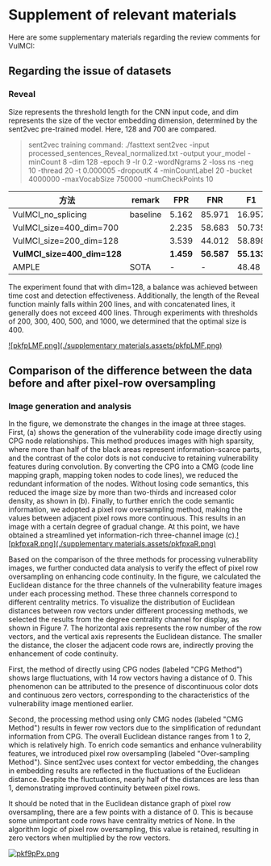 # Supplement of relevant materials

Here are some supplementary materials regarding the review comments for VulMCI:

## Regarding the issue of datasets

### Reveal

Size represents the threshold length for the CNN input code, and dim represents the size of the vector embedding dimension, determined by the sent2vec pre-trained model. Here, 128 and 700 are compared.

> sent2vec training command:
> ./fasttext sent2vec -input processed_sentences_Reveal_normalized.txt -output your_model -minCount 8 -dim 128 -epoch 9 -lr 0.2 -wordNgrams 2 -loss ns -neg 10 -thread 20 -t 0.000005 -dropoutK 4 -minCountLabel 20 -bucket 4000000 -maxVocabSize 750000 -numCheckPoints 10

| 方法                        | remark   | FPR       | FNR        | F1         | Pr         | Re         | ACC        |
| --------------------------- | -------- | --------- | ---------- | ---------- | ---------- | ---------- | ---------- |
| VulMCI_no_splicing          | baseline | 5.162     | 85.971     | 16.957     | 21.429     | 14.029     | 87.467     |
| VulMCI_size=400_dim=700     |          | 2.235     | 58.683     | 50.735     | 65.714     | 41.317     | 92.461     |
| VulMCI_size=200_dim=128     |          | 3.539     | 44.012     | 58.898     | 62.126     | 55.988     | 92.658     |
| **VulMCI_size=400_dim=128** |          | **1.459** | **56.587** | **55.133** | **75.521** | **43.413** | **93.361** |
| AMPLE                       | SOTA     | -         | -          | 48.48      | 51.06      | 46.15      | 92.71      |

The experiment found that with dim=128, a balance was achieved between time cost and detection effectiveness. Additionally, the length of the Reveal function mainly falls within 200 lines, and with concatenated lines, it generally does not exceed 400 lines. Through experiments with thresholds of 200, 300, 400, 500, and 1000, we determined that the optimal size is 400.

[![pkfpLMF.png](./supplementary materials.assets/pkfpLMF.png)](https://imgse.com/i/pkfpLMF)

## Comparison of the difference between the data before and after pixel-row oversampling

### Image generation and analysis

In the figure, we demonstrate the changes in the image at three stages. First, (a) shows the generation of the vulnerability code image directly using CPG node relationships. This method produces images with high sparsity, where more than half of the black areas represent information-scarce parts, and the contrast of the color dots is not conducive to retaining vulnerability features during convolution. By converting the CPG into a CMG (code line mapping graph, mapping token nodes to code lines), we reduced the redundant information of the nodes. Without losing code semantics, this reduced the image size by more than two-thirds and increased color density, as shown in (b). Finally, to further enrich the code semantic information, we adopted a pixel row oversampling method, making the values between adjacent pixel rows more continuous. This results in an image with a certain degree of gradual change. At this point, we have obtained a streamlined yet information-rich three-channel image (c).[![pkfpxaR.png](./supplementary materials.assets/pkfpxaR.png)](https://imgse.com/i/pkfpxaR)

Based on the comparison of the three methods for processing vulnerability images, we further conducted data analysis to verify the effect of pixel row oversampling on enhancing code continuity. In the figure, we calculated the Euclidean distance for the three channels of the vulnerability feature images under each processing method. These three channels correspond to different centrality metrics. To visualize the distribution of Euclidean distances between row vectors under different processing methods, we selected the results from the degree centrality channel for display, as shown in Figure 7. The horizontal axis represents the row number of the row vectors, and the vertical axis represents the Euclidean distance. The smaller the distance, the closer the adjacent code rows are, indirectly proving the enhancement of code continuity.

First, the method of directly using CPG nodes (labeled "CPG Method") shows large fluctuations, with 14 row vectors having a distance of 0. This phenomenon can be attributed to the presence of discontinuous color dots and continuous zero vectors, corresponding to the characteristics of the vulnerability image mentioned earlier.

Second, the processing method using only CMG nodes (labeled "CMG Method") results in fewer row vectors due to the simplification of redundant information from CPG. The overall Euclidean distance ranges from 1 to 2, which is relatively high. To enrich code semantics and enhance vulnerability features, we introduced pixel row oversampling (labeled "Over-sampling Method"). Since sent2vec uses context for vector embedding, the changes in embedding results are reflected in the fluctuations of the Euclidean distance. Despite the fluctuations, nearly half of the distances are less than 1, demonstrating improved continuity between pixel rows.

It should be noted that in the Euclidean distance graph of pixel row oversampling, there are a few points with a distance of 0. This is because some unimportant code rows have centrality metrics of None. In the algorithm logic of pixel row oversampling, this value is retained, resulting in zero vectors when multiplied by the row vectors.

<a href="https://imgse.com/i/pkf9pPx"><img src="https://s21.ax1x.com/2024/07/08/pkf9pPx.png" alt="pkf9pPx.png" border="0"></a>





